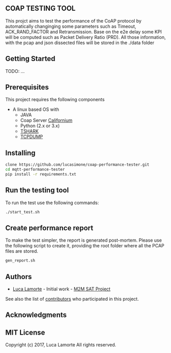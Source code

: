 COAP TESTING TOOL
---------------------
This projct aims to test the performance of the CoAP protocol by automatically changinging some parameters such as Timeout, ACK_RAND_FACTOR and Retransmission.
Base on the e2e delay some KPI will be computed such as Packet Delivery Ratio (PRD). All those information, with the pcap and json dissected files will be stored in the ./data folder


## Getting Started

TODO: ...


## Prerequisites
This project requires the following components

* A linux based OS with
    * JAVA
    * Coap Server [Californium](https://www.eclipse.org/californium/)
    * Python (2.x or 3.x)
    * [TSHARK](https://www.wireshark.org/docs/man-pages/tshark.html)
    * [TCPDUMP](http://www.tcpdump.org/)



## Installing

```bash
clone https://github.com/lucasimone/coap-performance-tester.git
cd mqtt-performance-tester
pip install -r requirements.txt
```

## Run the testing tool
To run the test use the following commands:
```bash
./start_test.sh
```


## Create performance report

To make the test simpler, the report is generated post-mortem.
Please use the following script to create it, providing the root folder where all the PCAP files are stored.
```bash
gen_report.sh
```


## Authors

* [Luca Lamorte](mailto:luca.lamorte@gmail.com) - Initial work - [M2M SAT Project](https://artes.esa.int/projects/m2msat)

See also the list of [contributors](contributors.md) who participated in this project.


## Acknowledgments

## MIT License
Copyright (c) 2017, Luca Lamorte
All rights reserved.